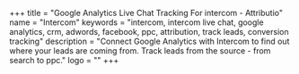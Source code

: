 +++
title = "Google Analytics Live Chat Tracking For intercom - Attributio"
name = "Intercom"
keywords = "intercom, intercom live chat, google analytics, crm, adwords, facebook, ppc, attribution, track leads, conversion tracking"
description = "Connect Google Analytics with Intercom to find out where your leads are coming from. Track leads from the source - from search to ppc."
logo = ""
+++
